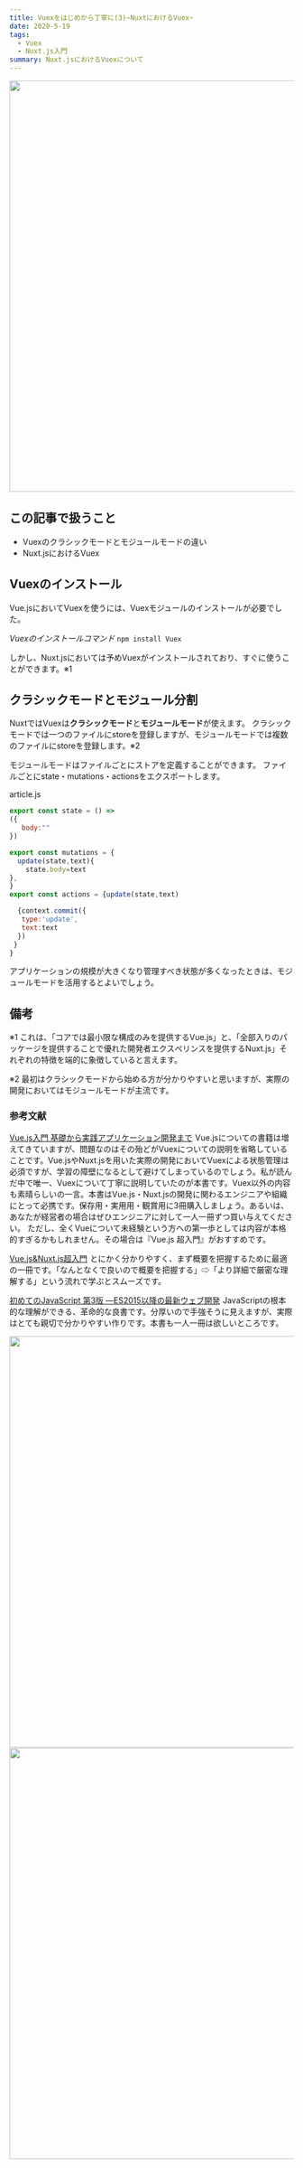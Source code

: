 ```yaml
---
title: Vuexをはじめから丁寧に(3)~NuxtにおけるVuex~
date: 2020-5-19
tags: 
  - Vuex
  - Nuxt.js入門
summary: Nuxt.jsにおけるVuexについて
---
```

<a href="//af.moshimo.com/af/c/click?a_id=2000411&p_id=2520&pc_id=5570&pl_id=32576&guid=ON" target= "_blank" rel="nofollow"><img src="//image.moshimo.com/af-img/1916/000000032576.png" width="728" height="auto" style="border:none;"></a><img src="//i.moshimo.com/af/i/impression?a_id=2000411&p_id=2520&pc_id=5570&pl_id=32576" width="1" height="1" style="border:none;">

## この記事で扱うこと
- Vuexのクラシックモードとモジュールモードの違い
- Nuxt.jsにおけるVuex

## Vuexのインストール
Vue.jsにおいてVuexを使うには、Vuexモジュールのインストールが必要でした。

*Vuexのインストールコマンド*
`npm install Vuex`

しかし、Nuxt.jsにおいては予めVuexがインストールされており、すぐに使うことができます。※1


## クラシックモードとモジュール分割
NuxtではVuexは**クラシックモード**と**モジュールモード**が使えます。
クラシックモードでは一つのファイルにstoreを登録しますが、モジュールモードでは複数のファイルにstoreを登録します。※2

モジュールモードはファイルごとにストアを定義することができます。
ファイルごとにstate・mutations・actionsをエクスポートします。

article.js
```JavaScript
export const state = () =>
({ 
   body:""
})

export const mutations = {
  update(state,text){
    state.body=text
},
}
export const actions = {update(state,text)

  {context.commit({
   type:'update',
   text:text
  })
 }
}
```

アプリケーションの規模が大きくなり管理すべき状態が多くなったときは、モジュールモードを活用するとよいでしょう。

## 備考
※1 これは、「コアでは最小限な構成のみを提供するVue.js」と、「全部入りのパッケージを提供することで優れた開発者エクスぺリンスを提供するNuxt.js」それぞれの特徴を端的に象徴していると言えます。

※2 最初はクラシックモードから始める方が分かりやすいと思いますが、実際の開発においてはモジュールモードが主流です。

### 参考文献
<a href="//af.moshimo.com/af/c/click?a_id=1875799&amp;p_id=170&amp;pc_id=185&amp;pl_id=4062&amp;url=https%3A%2F%2Fwww.amazon.co.jp%2Fdp%2F4297100916" rel="nofollow"><img src="https://images-fe.ssl-images-amazon.com/images/I/41qzgSLFQwL._SL160_.jpg" alt="" style="border: none;" /><br />Vue.js入門 基礎から実践アプリケーション開発まで</a><img src="//i.moshimo.com/af/i/impression?a_id=1875799&amp;p_id=170&amp;pc_id=185&amp;pl_id=4062" alt="" width="1" height="1" style="border: 0px;" />
Vue.jsについての書籍は増えてきていますが、問題なのはその殆どがVuexについての説明を省略していることです。Vue.jsやNuxt.jsを用いた実際の開発においてVuexによる状態管理は必須ですが、学習の障壁になるとして避けてしまっているのでしょう。私が読んだ中で唯一、Vuexについて丁寧に説明していたのが本書です。Vuex以外の内容も素晴らしいの一言。本書はVue.js・Nuxt.jsの開発に関わるエンジニアや組織にとって必携です。保存用・実用用・観賞用に3冊購入しましょう。あるいは、あなたが経営者の場合はぜひエンジニアに対して一人一冊ずつ買い与えてください。
ただし、全くVueについて未経験という方への第一歩としては内容が本格的すぎるかもしれません。その場合は『Vue.js 超入門』がおすすめです。

<a href="//af.moshimo.com/af/c/click?a_id=1875799&amp;p_id=170&amp;pc_id=185&amp;pl_id=4062&amp;url=https%3A%2F%2Fwww.amazon.co.jp%2Fdp%2FB07X6F1C2P" rel="nofollow"><img src="https://images-fe.ssl-images-amazon.com/images/I/51eFKoSgx5L._SL160_.jpg" alt="" style="border: none;" /><br />Vue.js&amp;Nuxt.js超入門</a><img src="//i.moshimo.com/af/i/impression?a_id=1875799&amp;p_id=170&amp;pc_id=185&amp;pl_id=4062" alt="" width="1" height="1" style="border: 0px;" />
とにかく分かりやすく、まず概要を把握するために最適の一冊です。「なんとなくで良いので概要を把握する」⇨「より詳細で厳密な理解する」という流れで学ぶとスムーズです。

<a href="//af.moshimo.com/af/c/click?a_id=1875799&amp;p_id=170&amp;pc_id=185&amp;pl_id=4062&amp;url=https%3A%2F%2Fwww.amazon.co.jp%2Fdp%2F4873117836" rel="nofollow"><img src="https://images-fe.ssl-images-amazon.com/images/I/51U44SJi3jL._SL160_.jpg" alt="" style="border: none;" /><br />初めてのJavaScript 第3版 ―ES2015以降の最新ウェブ開発</a><img src="//i.moshimo.com/af/i/impression?a_id=1875799&amp;p_id=170&amp;pc_id=185&amp;pl_id=4062" alt="" width="1" height="1" style="border: 0px;" />
JavaScriptの根本的な理解ができる、革命的な良書です。分厚いので手強そうに見えますが、実際はとても親切で分かりやすい作りです。本書も一人一冊は欲しいところです。

<a href="//af.moshimo.com/af/c/click?a_id=2000387&p_id=1555&pc_id=2816&pl_id=22724&guid=ON" target="_blank" rel="nofollow"><img src="//image.moshimo.com/af-img/0866/000000022724.jpg" width="728" height="auto" style="border:none;"></a><img src="//i.moshimo.com/af/i/impression?a_id=2000387&p_id=1555&pc_id=2816&pl_id=22724" width="1" height="1" style="border:none;">
<a href="//af.moshimo.com/af/c/click?a_id=2000357&p_id=1767&pc_id=3380&pl_id=25195&guid=ON" target= "_blank" rel="nofollow"><img src="//image.moshimo.com/af-img/0402/000000025195.png" width="728" height="auto"  style="border:none;"></a><img src="//i.moshimo.com/af/i/impression?a_id=2000357&p_id=1767&pc_id=3380&pl_id=25195" width="1" height="1" style="border:none;">